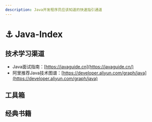 ```yaml
---
description: Java开发程序员应该知道的快速指引通道
---
```


# ⚓ Java-Index

## 技术学习渠道

* Java面试指南：[https://javaguide.cn](https://javaguide.cn/)
* 阿里推荐Java技术图谱：[https://developer.aliyun.com/graph/java](https://developer.aliyun.com/graph/java)

## 工具箱





## 经典书籍



